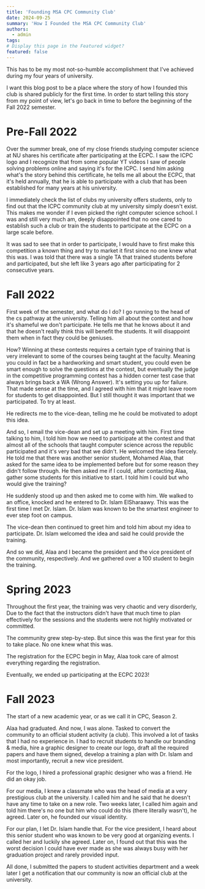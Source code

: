 ```yaml
---
title: 'Founding MSA CPC Community Club'
date: 2024-09-25
summary: 'How I Founded the MSA CPC Community Club'
authors:
  - admin
tags: 
# Display this page in the Featured widget?
featured: false
---
```


This has to be my most not-so-humble accomplishment that I've achieved during my four years of university. 

I want this blog post to be a place where the story of how I founded this club is shared publicly for the first time. In order to start telling this story from my point of view, let's go back in time to before the beginning of the Fall 2022 semester. 

# Pre-Fall 2022

Over the summer break, one of my close friends studying computer science at NU shares his certificate after participating at the ECPC. I saw the ICPC logo and I recognize that from some  popular YT videos I saw of people solving problems online and saying it's for the ICPC. I send him asking what's the story behind this certificate, he tells me all about the ECPC, that it's held annually, that he is able to participate with a club that has been established for many years at his university.

I immediately check the list of clubs my university offers students, only to find out that the ICPC community club at my university simply doesn't exist. This makes me wonder if I even picked the right computer science school. I was and still very much am, deeply disappointed that no one cared to establish such a club or train the students to participate at the ECPC on a large scale before.

It was sad to see that in order to participate, I would have to first make this competition a known thing and try to market it first since no one knew what this was. I was told that there was a single TA that trained students before and participated, but she left like 3 years ago after participating for 2 consecutive years.

# Fall 2022

First week of the semester, and what do I do? I go running to the head of the cs pathway at the university. Telling him all about the contest and how it's shameful we don't participate. He tells me that he knows about it and that he doesn't really think this will benefit the students. It will disappoint them when in fact they could be geniuses. 

How? Winning at these contests requires a certain type of training that is very irrelevant to some of the courses being taught at the faculty. Meaning you could in fact be a hardworking and smart student, you could even be smart enough to solve the questions at the contest, but eventually the judge in the competitive programming contest has a hidden corner test case that always brings back a WA (Wrong Answer). It's setting you up for failure. That made sense at the time, and I agreed with him that it might leave room for students to get disappointed. But I still thought it was important that we participated. To try at least.

He redirects me to the vice-dean, telling me he could be motivated to adopt this idea. 

And so, I email the vice-dean and set up a meeting with him. First time talking to him, I told him how we need to participate at the contest and that almost all of the schools that taught computer science across the republic participated and it's very bad that we didn't. He welcomed the idea fiercely. He told me that there was another senior student, Mohamed Alaa, that asked for the same idea to be implemented before but for some reason they didn't follow through. He then asked me if I could, after contacting Alaa, gather some students for this initiative to start. I told him I could but who would give the training? 

He suddenly stood up and then asked me to come with him. We walked to an office, knocked and he entered to Dr. Islam ElSharaawy. This was the first time I met Dr. Islam. Dr. Islam was known to be the smartest engineer to ever step foot on campus.

The vice-dean then continued to greet him and told him about my idea to participate. Dr. Islam welcomed the idea and said he could provide the training. 

And so we did, Alaa and I became the president and the vice president of the community, respectively. And we gathered over a 100 student to begin the training. 

# Spring 2023

Throughout the first year, the training was very chaotic and very disorderly, Due to the fact that the instructors didn't have that much time to plan effectively for the sessions and the students were not highly motivated or committed. 

The community grew step-by-step. But since this was the first year for this to take place. No one knew what this was. 

The registration for the ECPC begin in May, Alaa took care of almost everything regarding the registration.

Eventually, we ended up participating at the ECPC 2023!

# Fall 2023

The start of a new academic year, or as we call it in CPC, Season 2. 

Alaa had graduated. And now, I was alone. Tasked to convert the community to an official student activity (a club). This involved a lot of tasks that I had no experience in. I had to recruit students to handle our branding & media, hire a graphic designer to create our logo, draft all the required papers and have them signed, develop a training a plan with Dr. Islam and most importantly, recruit a new vice president. 

For the logo, I hired a professional graphic designer who was a friend. He did an okay job.

For our media, I knew a classmate who was the head of media at a very prestigious club at the university. I called him and he said that he doesn't have any time to take on a new role. Two weeks later, I called him again and told him there's no one but him who could do this (there literally wasn't), he agreed. Later on, he founded our visual identity.

For our plan, I let Dr. Islam handle that.
For the vice president, I heard about this senior student who was known to be very good at organizing events. I called her and luckily she agreed. Later on, I found out that this was the worst decision I could have ever made as she was always busy with her graduation project and rarely provided input.

All done, I submitted the papers to student activities department and a week later I get a notification that our community is now an official club at the university.

